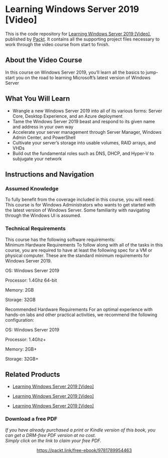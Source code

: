 # Learning Windows Server 2019 [Video]
This is the code repository for [Learning Windows Server 2019 [Video]](https://www.packtpub.com/networking-and-servers/learning-windows-server-2019-video?utm_source=github&utm_medium=repository&utm_campaign=9781789954463), published by [Packt](https://www.packtpub.com/?utm_source=github). It contains all the supporting project files necessary to work through the video course from start to finish.
## About the Video Course
In this course on Windows Server 2019, you’ll learn all the basics to jump-start you on the road to learning Microsoft’s latest version of Windows Server


<H2>What You Will Learn</H2>
<DIV class=book-info-will-learn-text>
<UL>
<LI>Wrangle a new Windows Server 2019 into all of its various forms: Server Core, Desktop Experience, and an Azure deployment 
<LI>Tame the Windows Server 2019 beast and respond to its given name and address in your own way 
<LI>Accelerate your server management through Server Manager, Windows Admin Center, and PowerShell 
<LI>Cultivate your server’s storage into usable volumes, RAID arrays, and VHDs 
<LI>Build out the fundamental roles such as DNS, DHCP, and Hyper-V to subjugate your network </LI></UL></DIV>

## Instructions and Navigation
### Assumed Knowledge
To fully benefit from the coverage included in this course, you will need:<br/>
This course is for Windows Administrators who wants to get started with the latest version of Windows Server. Some familiarity with navigating through the Windows UI is assumed.

### Technical Requirements
This course has the following software requirements:<br/>
Minimum Hardware Requirements
To follow along with all of the tasks in this course, you are required to have at least the following spec for a VM or physical computer. These are the standard minimum requirements for Windows Server 2019.


OS: Windows Server 2019



Processor: 1.4Ghz 64-bit



Memory: 2GB



Storage: 32GB


Recommended Hardware Requirements
For an optimal experience with hands-on labs and other practical activities, we recommend the following configuration:


OS: Windows Server 2019



Processor: 1.4Ghz+



Memory: 2GB+



Storage: 32GB+

## Related Products
* [Learning Windows Server 2019 [Video]](https://www.packtpub.com/networking-and-servers/learning-windows-server-2019-video?utm_source=github&utm_medium=repository&utm_campaign=9781789954463)

* [Learning Windows Server 2019 [Video]](https://www.packtpub.com/networking-and-servers/learning-windows-server-2019-video?utm_source=github&utm_medium=repository&utm_campaign=9781789954463)

* [Learning Windows Server 2019 [Video]](https://www.packtpub.com/networking-and-servers/learning-windows-server-2019-video?utm_source=github&utm_medium=repository&utm_campaign=9781789954463)

### Download a free PDF

 <i>If you have already purchased a print or Kindle version of this book, you can get a DRM-free PDF version at no cost.<br>Simply click on the link to claim your free PDF.</i>
<p align="center"> <a href="https://packt.link/free-ebook/9781789954463">https://packt.link/free-ebook/9781789954463 </a> </p>